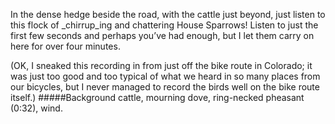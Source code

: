 In the dense hedge beside the road, with the cattle just beyond, just listen to this flock of _chirrup_ing and chattering House Sparrows! Listen to just the first few seconds and perhaps you’ve had enough, but I let them carry on here for over four minutes.

(OK, I sneaked this recording in from just off the bike route in Colorado; it was just too good and too typical of what we heard in so many places from our bicycles, but I never managed to record the birds well on the bike route itself.)
#####Background
cattle, mourning dove, ring-necked pheasant (0:32), wind. 
